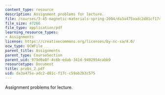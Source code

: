 ```yaml
---
content_type: resource
description: Assignment problems for lecture.
file: /courses/3-45-magnetic-materials-spring-2004/da3a475aadc2d81cf17cc59ab2b3c575_probs_2.pdf
file_size: 47266
file_type: application/pdf
learning_resource_types:
- Assignments
license: https://creativecommons.org/licenses/by-nc-sa/4.0/
ocw_type: OCWFile
parent_title: Assignments
parent_type: CourseSection
parent_uid: 979d0a8f-4c6b-edab-341d-9492954cabb9
resourcetype: Document
title: probs_2.pdf
uid: da3a475a-adc2-d81c-f17c-c59ab2b3c575
---
```

Assignment problems for lecture.